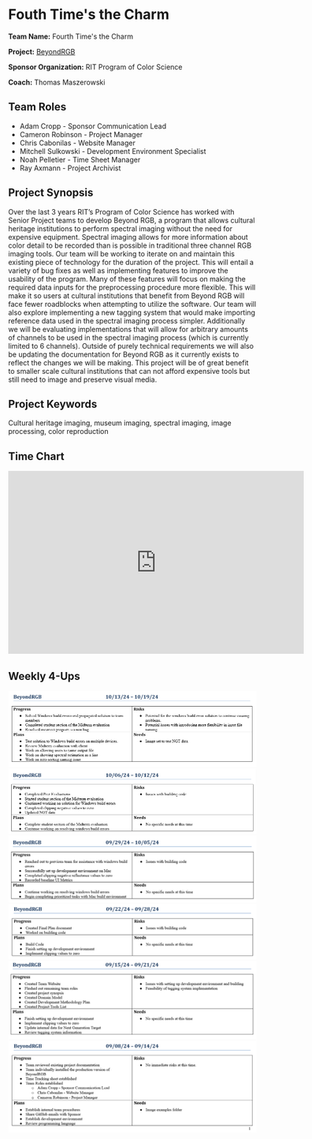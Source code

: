 # Fouth Time's the Charm

**Team Name:** Fourth Time's the Charm

**Project:** [BeyondRGB](https://github.com/BeyondRGB/Imaging-Art-beyond-RGB/)

**Sponsor Organization:** RIT Program of Color Science

**Coach:** Thomas Maszerowski

## Team Roles
* Adam Cropp - Sponsor Communication Lead
* Cameron Robinson - Project Manager
* Chris Cabonilas - Website Manager
* Mitchell Sulkowski - Development Environment Specialist
* Noah Pelletier - Time Sheet Manager
* Ray Axmann - Project Archivist

## Project Synopsis
Over the last 3 years RIT’s Program of Color Science has worked with Senior Project teams to develop Beyond RGB, a program that allows cultural heritage institutions to perform spectral imaging without the need for expensive equipment. Spectral imaging allows for more information about color detail to be recorded than is possible in traditional three channel RGB imaging tools. Our team will be working to iterate on and maintain this existing piece of technology for the duration of the project. This will entail a variety of bug fixes as well as implementing features to improve the usability of the program. Many of these features will focus on making the required data inputs for the preprocessing procedure more flexible. This will make it so users at cultural institutions that benefit from Beyond RGB will face fewer roadblocks when attempting to utilize the software. Our team will also explore implementing a new tagging system that would make importing reference data used in the spectral imaging process simpler. Additionally we will be evaluating implementations that will allow for arbitrary amounts of channels to be used in the spectral imaging process (which is currently limited to 6 channels). Outside of purely technical requirements we will also be updating the documentation for Beyond RGB as it currently exists to reflect the changes we will be making. This project will be of great benefit to smaller scale cultural institutions that can not afford expensive tools but still need to image and preserve visual media.

## Project Keywords
Cultural heritage imaging, museum imaging, spectral imaging, image processing, color reproduction

## Time Chart
<iframe width="600" height="371" seamless frameborder="0" scrolling="no" src="https://docs.google.com/spreadsheets/d/e/2PACX-1vR0hKghaQxYzPbCpa-2W5CFRmggimDXGTnzQHXGo75hfmSkwBuD4YuD59FGfXKtGhH6RhdZRnl5hmlQ/pubchart?oid=360815602&amp;format=interactive"></iframe>

## Weekly 4-Ups
![4-Up for the week of 10-13-24](/4ups/4up_10-13-24.png)
![4-Up for the week of 10-6-24](/4ups/4up_10-06-24.png)
![4-Up for the week of 9-29-24](/4ups/4up_09-29-24.png)
![4-Up for the week of 9-22-24](/4ups/4up_09-22-24.png)
![4-Up for the week of 9-15-24](/4ups/4up_09-15-24.png)
![4-Up for the week of 9-8-24](/4ups/4up_09-08-24.png)
